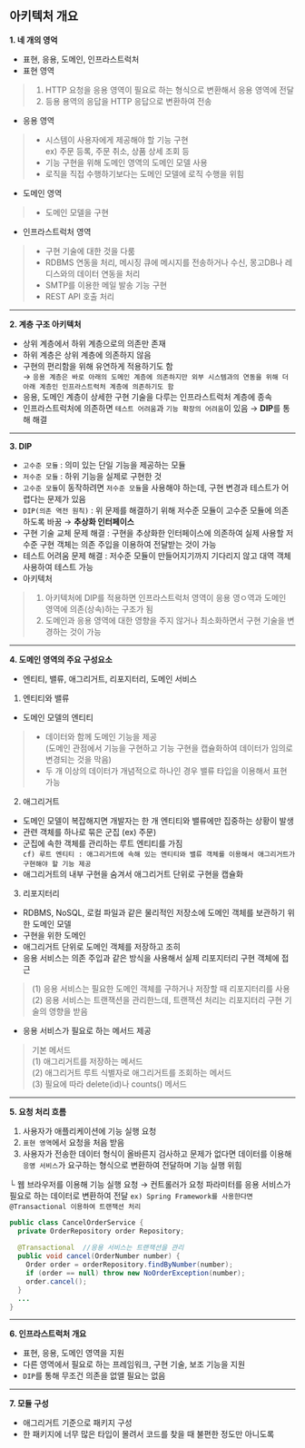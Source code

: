 ## 아키텍처 개요

**1. 네 개의 영억**
- 표현, 응용, 도메인, 인프라스트럭처
- 표현 영역
> 1. HTTP 요청을 응용 영역이 필요로 하는 형식으로 변환해서 응용 영역에 전달
> 2. 등용 용역의 응답을 HTTP 응답으로 변환하여 전송

- 응용 영역
> - 시스템이 사용자에게 제공해야 할 기능 구현\
> ex) 주문 등록, 주문 취소, 상품 상세 조회 등
> - 기능 구현을 위해 도메인 영역의 도메인 모델 사용
> - 로직을 직접 수행하기보다는 도메인 모델에 로직 수행을 위힘

- 도메인 영역
> - 도메인 모델을 구현

- 인프라스트럭처 영역
> - 구현 기술에 대한 것을 다룸
> - RDBMS 연동을 처리, 메시징 큐에 메시지를 전송하거나 수신, 몽고DB나 레디스와의 데이터 연동을 처리
> - SMTP를 이용한 메일 발송 기능 구현
> - REST API 호출 처리

---

**2. 계층 구조 아키텍처**
- 상위 계층에서 하위 계층으로의 의존만 존재
- 하위 계층은 상위 계층에 의존하지 않음
- 구현의 편리함을 위해 유연하게 적용하기도 함\
→ `응용 계층은 바로 아래의 도메인 계층에 의존하지만 외부 시스템과의 연동을 위해 더 아래 계층인 인프라스트럭처 계층에 의존하기도 함`
- 응용, 도메인 계층이 상세한 구현 기술을 다루는 인프라스트럭처 계층에 종속
- 인프라스트럭처에 의존하면 `테스트 어려움`과 `기능 확장의 어려움`이 있음 → **DIP**를 통해 해결

---

**3. DIP**
- `고수준 모듈` : 의미 있는 단일 기능을 제공하는 모듈
- `저수준 모듈` : 하위 기능을 실제로 구현한 것
- `고수준 모듈`이 동작하려면 `저수준 모듈`을 사용해야 하는데, 구현 변경과 테스트가 어렵다는 문제가 있음
- `DIP(의존 역전 원칙)` : 위 문제를 해결하기 위해 저수준 모듈이 고수준 모듈에 의존하도록 바꿈 → **추상화 인터페이스**
- 구현 기술 교체 문제 해결 : 구현을 추상화한 인터페이스에 의존하여 실제 사용할 저수준 구현 객체는 의존 주입을 이용하여 전달받는 것이 가능
- 테스트 어려움 문제 해결 : 저수준 모듈이 만들어지기까지 기다리지 않고 대역 객체 사용하여 테스트 가능
- 아키텍처
> 1. 아키텍처에 DIP를 적용하면 인프라스트럭처 영역이 응용 영ㅇ역과 도메인 영역에 의존(상속)하는 구조가 됨
> 2. 도메인과 응용 영역에 대한 영향을 주지 않거나 최소화하면서 구현 기술을 변경하는 것이 가능

---

**4. 도메인 영역의 주요 구성요소**
- 엔티티, 밸류, 애그리거트, 리포지터리, 도메인 서비스
1) 엔티티와 밸류
- 도메인 모델의 엔티티
> - 데이터와 함께 도메인 기능을 제공\
> (도메인 관점에서 기능을 구현하고 기능 구현을 캡슐화하여 데이터가 임의로 변경되는 것을 막음)
> - 두 개 이상의 데이터가 개념적으로 하나인 경우 밸류 타입을 이용해서 표현 가능

2) 애그리거트
- 도메인 모델이 복잡해지면 개발자는 한 개 엔티티와 밸류에만 집중하는 상황이 발생
- 관련 객체를 하나로 묶은 군집 (ex) 주문)
- 군집에 속한 객체를 관리하는 루트 엔티티를 가짐\
`cf) 루트 엔티티 : 애그리거트에 속해 있는 엔티티와 밸류 객체를 이용해서 애그리거트가 구현해야 할 기능 제공`
- 애그리거트의 내부 구현을 숨겨서 애그리거트 단위로 구현을 캡슐화

3) 리포지터리
- RDBMS, NoSQL, 로컬 파일과 같은 물리적인 저장소에 도메인 객체를 보관하기 위한 도메인 모델
- 구현을 위한 도메인
- 애그리거트 단위로 도메인 객체를 저장하고 조히
- 응용 서비스는 의존 주입과 같은 방식을 사용해서 실제 리포지터리 구현 객체에 접근
> (1) 응용 서비스는 필요한 도메인 객체를 구하거나 저장할 때 리포지터리를 사용\
> (2) 응용 서비스는 트랜잭션을 관리한느데, 트랜잭션 처리는 리포지터리 구현 기술의 영향을 받음
- 응용 서비스가 필요로 하는 메서드 제공
> 기본 메서드\
> (1) 애그리거트를 저장하는 메서드\
> (2) 애그리거트 루트 식별자로 애그리거트를 조회하는 메서드\
> (3) 필요에 따라 delete(id)나 counts() 메서드

---

**5. 요청 처리 흐름**
1. 사용자가 애플리케이션에 기능 실행 요청
2. `표현 영역`에서 요청을 처음 받음
3. 사용자가 전송한 데이터 형식이 올바른지 검사하고 문제가 없다면 데이터를 이용해 `응영 서비스`가 요구하는 형식으로 변환하여 전달하며 기능 실행 위힘

└ 웹 브라우저를 이용해 기능 실행 요청 → 컨트롤러가 요청 파라미터를 응용 서비스가 필요로 하는 데이터로 변환하여 전달
`ex) Spring Framework를 사용한다면 @Transactional 이용하여 트랜잭션 처리`
```java
public class CancelOrderService {
  private OrderRepository order Repository;
  
  @Transactional  //응용 서비스는 트랜잭션을 관리
  public void cancel(OrderNumber number) {
    Order order = orderRepository.findByNumber(number);
    if (order == null) throw new NoOrderException(number);
    order.cancel();
  }
  ...
}
```

---

**6. 인프라스트럭처 개요**
- 표현, 응용, 도메인 영역을 지원
- 다른 영역에서 필요로 하는 프레임워크, 구현 기술, 보조 기능을 지원
- `DIP`를 통해 무조건 의존을 없앨 필요는 없음

---

**7. 모듈 구성**
- 애그리거트 기준으로 패키지 구성
- 한 패키지에 너무 많은 타입이 몰려서 코드를 찾을 때 불편한 정도만 아니도록
